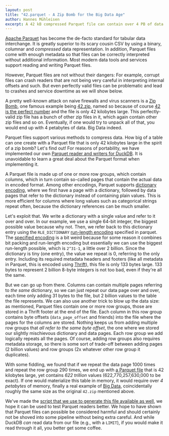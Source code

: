 ```yaml
---
layout: post
title: "42.parquet - A Zip Bomb for the Big Data Age"
author: Hannes Mühleisen
excerpt: A 42 kB compressed Parquet file can contain over 4 PB of data.
---
```


[Apache Parquet](https://parquet.apache.org) has become the de-facto standard for tabular data interchange. It is greatly superior to its scary cousin CSV by using a binary, columnar and *compressed* data representation. In addition, Parquet files come with enough metadata so that files can be correctly interpreted without additional information. Most modern data tools and services support reading and writing Parquet files.

However, Parquet files are not without their dangers: For example, corrupt files can crash readers that are not being very careful in interpreting internal offsets and such. But even perfectly valid files can be problematic and lead to crashes and service downtime as we will show below.

A pretty well-known attack on naive firewalls and virus scanners is a [Zip Bomb](https://en.wikipedia.org/wiki/Zip_bomb), one famous example being [42.zip](https://www.unforgettable.dk), named so because of course [42 is the perfect number](https://en.wikipedia.org/wiki/42_(number)#The_Hitchhiker's_Guide_to_the_Galaxy) and the file is only 42 kilobytes large. This perfectly-valid zip file has a bunch of other zip files in it, which again contain other zip files and so on. Eventually, if one would try to unpack all of that, you would end up with 4 petabytes of data. Big Data indeed.

Parquet files support various methods to compress data. How big of a table can one create with a Parquet file that is only 42 kilobytes large in the spirit of a zip bomb? Let's find out! For reasons of portability, we have implemented our own [Parquet reader and writers for DuckDB](/docs/data/parquet/overview). It is unavoidable to learn a great deal about the Parquet format when implementing it.

A Parquet file is made up of one or more row groups, which contain columns, which in turn contain so-called pages that contain the actual data in encoded format. Among other encodings, Parquet supports [dictionary encoding](https://en.wikipedia.org/wiki/Dictionary_coder), where we first have a page with a dictionary, followed by data pages that refer to the dictionary instead of containing plain values. This is more efficient for columns where long values such as categorical strings repeat often, because the dictionary references can be much smaller.

Let's exploit that. We write a dictionary with a single value and refer to it over and over. In our example, we use a single 64-bit integer, the biggest possible value because why not. Then, we refer back to this dictionary entry using the `RLE_DICTIONARY` [run-length encoding](https://en.wikipedia.org/wiki/Run-length_encoding) specified in parquet. The [specified encoding](https://parquet.apache.org/docs/file-format/data-pages/encodings/#run-length-encoding--bit-packing-hybrid-rle--3) is a bit weird because for some reason it combines bit packing and run-length encoding but essentially we can use the biggest run-length possible, which is `2^31-1`, a little over 2 billion. Since the dictionary is tiny (one entry), the value we repeat is 0, referring to the only entry. Including its required metadata headers and footers (like all metadata in Parquet, this is encoded using [Thrift](https://thrift.apache.org)), this file is only 133 bytes large. 133 bytes to represent 2 billion 8-byte integers is not too bad, even if they're all the same.

But we can go up from there. Columns can contain multiple pages referring to *the same* dictionary, so we can just repeat our data page over and over, each time only adding 31 bytes to the file, but 2 billion values to the table the file represents. We can also use another trick to blow up the data size: as mentioned, Parquet files contain one or more row groups, those are stored in a Thrift footer at the end of the file. Each column in this row group contains byte offsets (`data_page_offset` and friends) into the file where the pages for the columns are stored.  Nothing keeps us from adding multiple row groups that *all refer to the same byte offset*, the one where we stored our slightly mischievous dictionary and data pages. Each row group we add logically repeats all the pages. Of course, adding row groups also requires metadata storage, so there is some sort of trade-off between adding pages (2 billion values) and row groups (2x whatever other row group it duplicates).

With some fiddling, we found that if we repeat the data page 1000 times and repeat the row group 290 times, we end up with [a Parquet file](https://github.com/hannes/fortytwodotparquet/raw/main/42.parquet) that is 42 kilobytes large, yet contains *622 trillion* values (622,770,257,630,000 to be exact). If one would materialize this table in memory, it would require over *4 petabytes* of memory, finally a real example of [Big Data](https://motherduck.com/blog/big-data-is-dead/), coincidentally roughly the same size as the original `42.zip` mentioned above.

We've made the [script that we use to generate this file available as well](https://github.com/hannes/fortytwodotparquet/blob/main/create-parquet-file.py), we hope it can be used to test Parquet readers better. We hope to have shown that Parquet files can possible be considered harmful and should certainly not be shoved into some pipeline without being extra careful. And while DuckDB *can* read data from our file (e.g., with a `LIMIT`), if you would make it read through it all, you better get some coffee.
